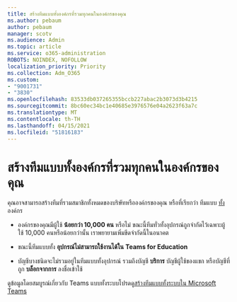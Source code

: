 ```yaml
---
title: สร้างทีมแบบทั้งองค์กรที่รวมทุกคนในองค์กรของคุณ
ms.author: pebaum
author: pebaum
manager: scotv
ms.audience: Admin
ms.topic: article
ms.service: o365-administration
ROBOTS: NOINDEX, NOFOLLOW
localization_priority: Priority
ms.collection: Adm_O365
ms.custom:
- "9001731"
- "3830"
ms.openlocfilehash: 83533db037265355bccb227abac2b3073d3b4215
ms.sourcegitcommit: 8bc60ec34bc1e40685e3976576e04a2623f63a7c
ms.translationtype: MT
ms.contentlocale: th-TH
ms.lasthandoff: 04/15/2021
ms.locfileid: "51816183"
---
```

# <a name="create-an-org-wide-team-that-includes-everyone-in-your-organization"></a>สร้างทีมแบบทั้งองค์กรที่รวมทุกคนในองค์กรของคุณ

คุณอาจสามารถสร้างทีมที่รวมสมาชิกทั้งหมดของบริษัทหรือองค์กรของคุณ หรือที่เรียกว่า ทีมแบบ [ทั้ง](https://docs.microsoft.com/microsoftteams/create-an-org-wide-team)องค์กร

- องค์กรของคุณมีผู้ใช้ **น้อยกว่า 10,000 คน** หรือไม่ ขณะนี้ทีมทั่วทั้งอุปกรณ์ถูกจํากัดไว้เฉพาะผู้ใช้ 10,000 คนหรือน้อยกว่านั้น เราพยายามเพิ่มขีดจํากัดนี้ในอนาคต

- ขณะนี้ทีมแบบทั้ง **อุปกรณ์ไม่สามารถใช้งานได้ใน** **Teams for Education**

- บัญชีบางชนิดจะไม่รวมอยู่ในทีมแบบทั้งอุปกรณ์ รวมถึงบัญชี **บริการ** บัญชีผู้ใช้ของแขก หรือบัญชีที่ถูก **บล็อกจากการ** ลงชื่อเข้าใช้

ดูข้อมูลโดยสมบูรณ์เกี่ยวกับ Teams แบบทั้งระบบโปรดดู[สร้างทีมแบบทั้งระบบใน Microsoft Teams](https://docs.microsoft.com/microsoftteams/create-an-org-wide-team) 
